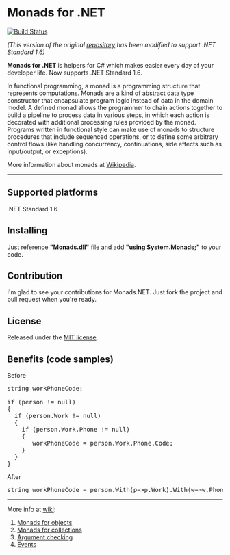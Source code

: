 Monads for .NET
===============

[![Build Status](https://travis-ci.org/rolspace/monads.net.svg?branch=master)](https://travis-ci.org/rolspace/monads.net)

*(This version of the original [repository](https://github.com/sergeyzwezdin/monads.net) has been modified to support .NET Standard 1.6)*

**Monads for .NET** is helpers for C# which makes easier every day of your developer life. Now supports .NET Standard 1.6.

In functional programming, a monad is a programming structure that represents computations. Monads are a kind of abstract data type constructor that encapsulate program logic instead of data in the domain model. A defined monad allows the programmer to chain actions together to build a pipeline to process data in various steps, in which each action is decorated with additional processing rules provided by the monad. Programs written in functional style can make use of monads to structure procedures that include sequenced operations, or to define some arbitrary control flows (like handling concurrency, continuations, side effects such as input/output, or exceptions).

More information about monads at <a href="http://en.wikipedia.org/wiki/Monad_(functional_programming)">Wikipedia</a>.

***

## Supported platforms

.NET Standard 1.6

## Installing

Just reference **"Monads.dll"** file and add **"using System.Monads;"** to your code.

## Contribution

I'm glad to see your contributions for Monads.NET.
Just fork the project and pull request when you're ready.

## License
Released under the [MIT license](http://www.opensource.org/licenses/MIT).

## Benefits (code samples)

Before
<pre>string workPhoneCode;

if (person != null)
{
  if (person.Work != null)
  {
    if (person.Work.Phone != null)
    {
       workPhoneCode = person.Work.Phone.Code;
    }
  }
}</pre>

After
<pre>string workPhoneCode = person.With(p=>p.Work).With(w=>w.Phone).With(p=>p.Code);</pre>

---

More info at [wiki](https://github.com/sergun/monads.net/wiki):

1. [Monads for objects](https://github.com/sergun/monads.net/wiki/Monads-for-objects)
2. [Monads for collections](https://github.com/sergun/monads.net/wiki/Monads-for-collections)
3. [Argument checking](https://github.com/sergun/monads.net/wiki/Argument-checking)
4. [Events](https://github.com/sergun/monads.net/wiki/Events)
